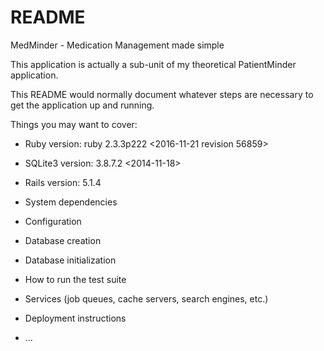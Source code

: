 # README
MedMinder - Medication Management made simple

This application is actually a sub-unit of my theoretical PatientMinder application.



This README would normally document whatever steps are necessary to get the
application up and running.

Things you may want to cover:

* Ruby version: ruby 2.3.3p222 <2016-11-21 revision 56859>
* SQLite3 version: 3.8.7.2 <2014-11-18>
* Rails version: 5.1.4

* System dependencies

* Configuration

* Database creation

* Database initialization

* How to run the test suite

* Services (job queues, cache servers, search engines, etc.)

* Deployment instructions

* ...
